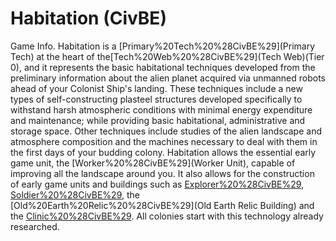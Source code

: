 # Habitation (CivBE)

Game Info.
Habitation is a [Primary%20Tech%20%28CivBE%29](Primary Tech) at the heart of the[Tech%20Web%20%28CivBE%29](Tech Web)(Tier 0), and it represents the basic habitational techniques developed from the preliminary information about the alien planet acquired via unmanned robots ahead of your Colonist Ship's landing. These techniques include a new types of self-constructing plasteel structures developed specifically to withstand harsh atmospheric conditions with minimal energy expenditure and maintenance; while providing basic habitational, administrative and storage space. Other techniques include studies of the alien landscape and atmosphere composition and the machines necessary to deal with them in the first days of your budding colony. 
Habitation allows the essential early game unit, the [Worker%20%28CivBE%29](Worker Unit), capable of improving all the landscape around you. It also allows for the construction of early game units and buildings such as [Explorer%20%28CivBE%29](Explorers), [Soldier%20%28CivBE%29](Soldiers), the [Old%20Earth%20Relic%20%28CivBE%29](Old Earth Relic Building) and the [Clinic%20%28CivBE%29](Clinic).
All colonies start with this technology already researched.